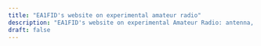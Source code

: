 ```yaml
---
title: "EA1FID's website on experimental amateur radio"
description: "EA1FID's website on experimental Amateur Radio: antenna, conferences, quantum tech and more!"
draft: false
---
```



